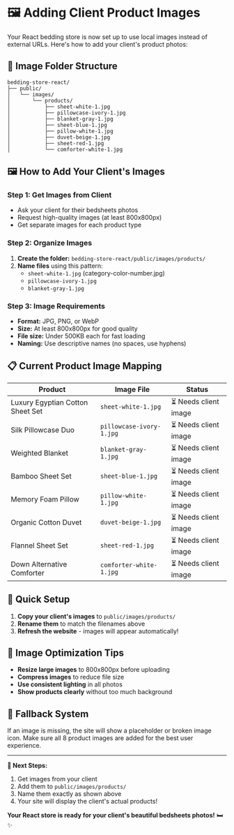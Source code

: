 # 🖼️ Adding Client Product Images

Your React bedding store is now set up to use local images instead of external URLs. Here's how to add your client's product photos:

## 📁 Image Folder Structure

```
bedding-store-react/
├── public/
│   └── images/
│       └── products/
│           ├── sheet-white-1.jpg
│           ├── pillowcase-ivory-1.jpg
│           ├── blanket-gray-1.jpg
│           ├── sheet-blue-1.jpg
│           ├── pillow-white-1.jpg
│           ├── duvet-beige-1.jpg
│           ├── sheet-red-1.jpg
│           └── comforter-white-1.jpg
```

## 🖼️ How to Add Your Client's Images

### Step 1: Get Images from Client
- Ask your client for their bedsheets photos
- Request high-quality images (at least 800x800px)
- Get separate images for each product type

### Step 2: Organize Images
1. **Create the folder:** `bedding-store-react/public/images/products/`
2. **Name files** using this pattern:
   - `sheet-white-1.jpg` (category-color-number.jpg)
   - `pillowcase-ivory-1.jpg`
   - `blanket-gray-1.jpg`

### Step 3: Image Requirements
- **Format:** JPG, PNG, or WebP
- **Size:** At least 800x800px for good quality
- **File size:** Under 500KB each for fast loading
- **Naming:** Use descriptive names (no spaces, use hyphens)

## 📋 Current Product Image Mapping

| Product | Image File | Status |
|---------|------------|---------|
| Luxury Egyptian Cotton Sheet Set | `sheet-white-1.jpg` | ⏳ Needs client image |
| Silk Pillowcase Duo | `pillowcase-ivory-1.jpg` | ⏳ Needs client image |
| Weighted Blanket | `blanket-gray-1.jpg` | ⏳ Needs client image |
| Bamboo Sheet Set | `sheet-blue-1.jpg` | ⏳ Needs client image |
| Memory Foam Pillow | `pillow-white-1.jpg` | ⏳ Needs client image |
| Organic Cotton Duvet | `duvet-beige-1.jpg` | ⏳ Needs client image |
| Flannel Sheet Set | `sheet-red-1.jpg` | ⏳ Needs client image |
| Down Alternative Comforter | `comforter-white-1.jpg` | ⏳ Needs client image |

## 🚀 Quick Setup

1. **Copy your client's images** to `public/images/products/`
2. **Rename them** to match the filenames above
3. **Refresh the website** - images will appear automatically!

## 🔧 Image Optimization Tips

- **Resize large images** to 800x800px before uploading
- **Compress images** to reduce file size
- **Use consistent lighting** in all photos
- **Show products clearly** without too much background

## 📱 Fallback System

If an image is missing, the site will show a placeholder or broken image icon. Make sure all 8 product images are added for the best user experience.

---

**🎯 Next Steps:**
1. Get images from your client
2. Add them to `public/images/products/`
3. Name them exactly as shown above
4. Your site will display the client's actual products!

**Your React store is ready for your client's beautiful bedsheets photos!** 🛏️✨